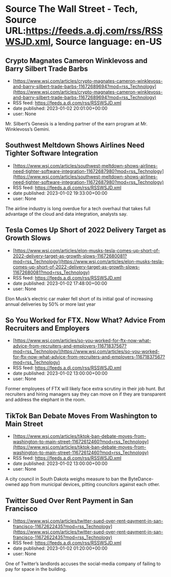 # Source The Wall Street - Tech, Source URL:https://feeds.a.dj.com/rss/RSSWSJD.xml, Source language: en-US

## Crypto Magnates Cameron Winklevoss and Barry Silbert Trade Barbs
 - [https://www.wsj.com/articles/crypto-magnates-cameron-winklevoss-and-barry-silbert-trade-barbs-11672689694?mod=rss_Technology](https://www.wsj.com/articles/crypto-magnates-cameron-winklevoss-and-barry-silbert-trade-barbs-11672689694?mod=rss_Technology)
 - RSS feed: https://feeds.a.dj.com/rss/RSSWSJD.xml
 - date published: 2023-01-02 20:01:00+00:00
 - user: None

Mr. Silbert’s Genesis is a lending partner of the earn program at Mr. Winklevoss’s Gemini.

## Southwest Meltdown Shows Airlines Need Tighter Software Integration
 - [https://www.wsj.com/articles/southwest-meltdown-shows-airlines-need-tighter-software-integration-11672687980?mod=rss_Technology](https://www.wsj.com/articles/southwest-meltdown-shows-airlines-need-tighter-software-integration-11672687980?mod=rss_Technology)
 - RSS feed: https://feeds.a.dj.com/rss/RSSWSJD.xml
 - date published: 2023-01-02 19:33:00+00:00
 - user: None

The airline industry is long overdue for a tech overhaul that takes full advantage of the cloud and data integration, analysts say.

## Tesla Comes Up Short of 2022 Delivery Target as Growth Slows
 - [https://www.wsj.com/articles/elon-musks-tesla-comes-up-short-of-2022-delivery-target-as-growth-slows-11672680081?mod=rss_Technology](https://www.wsj.com/articles/elon-musks-tesla-comes-up-short-of-2022-delivery-target-as-growth-slows-11672680081?mod=rss_Technology)
 - RSS feed: https://feeds.a.dj.com/rss/RSSWSJD.xml
 - date published: 2023-01-02 17:48:00+00:00
 - user: None

Elon Musk’s electric car maker fell short of its initial goal of increasing annual deliveries by 50% or more last year

## So You Worked for FTX. Now What? Advice From Recruiters and Employers
 - [https://www.wsj.com/articles/so-you-worked-for-ftx-now-what-advice-from-recruiters-and-employers-11671837567?mod=rss_Technology](https://www.wsj.com/articles/so-you-worked-for-ftx-now-what-advice-from-recruiters-and-employers-11671837567?mod=rss_Technology)
 - RSS feed: https://feeds.a.dj.com/rss/RSSWSJD.xml
 - date published: 2023-01-02 13:00:00+00:00
 - user: None

Former employees of FTX will likely face extra scrutiny in their job hunt. But recruiters and hiring managers say they can move on if they are transparent and address the elephant in the room.

## TikTok Ban Debate Moves From Washington to Main Street
 - [https://www.wsj.com/articles/tiktok-ban-debate-moves-from-washington-to-main-street-11672612460?mod=rss_Technology](https://www.wsj.com/articles/tiktok-ban-debate-moves-from-washington-to-main-street-11672612460?mod=rss_Technology)
 - RSS feed: https://feeds.a.dj.com/rss/RSSWSJD.xml
 - date published: 2023-01-02 13:00:00+00:00
 - user: None

A city council in South Dakota weighs measure to ban the ByteDance-owned app from municipal devices, pitting councilors against each other.

## Twitter Sued Over Rent Payment in San Francisco
 - [https://www.wsj.com/articles/twitter-sued-over-rent-payment-in-san-francisco-11672622435?mod=rss_Technology](https://www.wsj.com/articles/twitter-sued-over-rent-payment-in-san-francisco-11672622435?mod=rss_Technology)
 - RSS feed: https://feeds.a.dj.com/rss/RSSWSJD.xml
 - date published: 2023-01-02 01:20:00+00:00
 - user: None

One of Twitter’s landlords accuses the social-media company of failing to pay for space in the building.
